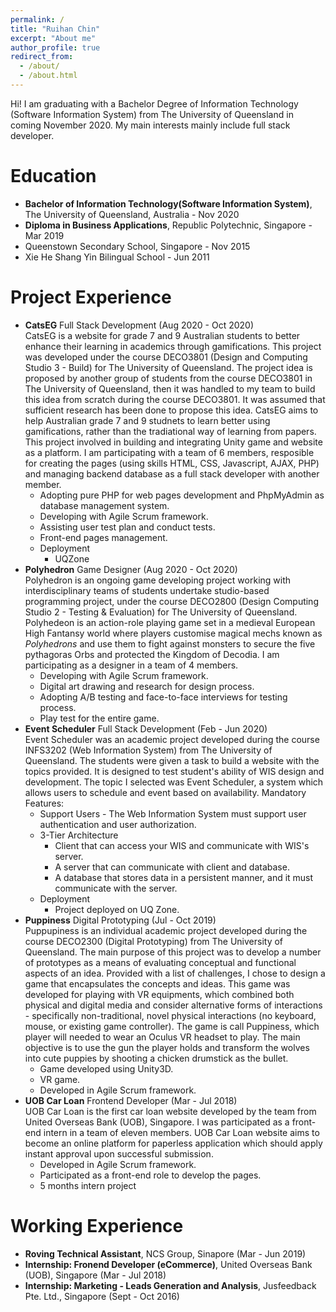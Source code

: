 ```yaml
---
permalink: /
title: "Ruihan Chin"
excerpt: "About me"
author_profile: true
redirect_from: 
  - /about/
  - /about.html
---
```


Hi! I am graduating with a Bachelor Degree of Information Technology (Software Information System) from The University of Queensland in coming November 2020. My main interests mainly include full stack developer. 


Education
======
* **Bachelor of Information Technology(Software Information System)**, The University of Queensland, Australia - Nov 2020
* **Diploma in Business Applications**, Republic Polytechnic, Singapore - Mar 2019
* Queenstown Secondary School, Singapore - Nov 2015 
* Xie He Shang Yin Bilingual School - Jun 2011


Project Experience
======
* **CatsEG** Full Stack Development (Aug 2020 - Oct 2020)<br>
CatsEG is a website for grade 7 and 9 Australian students to better enhance their learning in academics through gamifications. This project was developed under the course DECO3801 (Design and Computing Studio 3 - Build) for The University of Queensland. The project idea is proposed by another group of students from the course DECO3801 in The University of Queensland, then it was handled to my team to build this idea from scratch during the course DECO3801. It was assumed that sufficient research has been done to propose this idea. CatsEG aims to help Australian grade 7 and 9 studnets to learn better using gamifications, rather than the tradiational way of learning from papers. This project involved in building and integrating Unity game and website as a platform. I am participating with a team of 6 members, resposible for creating the pages (using skills HTML, CSS, Javascript, AJAX, PHP) and managing backend database as a full stack developer with another member.
  * Adopting pure PHP for web pages development and PhpMyAdmin as database management system.
  * Developing with Agile Scrum framework.
  * Assisting user test plan and conduct tests.
  * Front-end pages management.
  * Deployment
    * UQZone<br>
* **Polyhedron** Game Designer (Aug 2020 - Oct 2020)<br>
Polyhedron is an ongoing game developing project working with interdisciplinary teams of students undertake studio-based programming project, under the course DECO2800 (Design Computing Studio 2 - Testing & Evaluation) for The University of Queensland. Polyhedeon is an action-role playing game set in a medieval European High Fantansy world where players customise magical mechs known as <em>Polyhedrons</em> and use them to fight against monsters to secure the five pythagoras Orbs and protected the Kingdom of Decodia. I am participating as a designer in a team of 4 members.
  * Developing with Agile Scrum framework.
  * Digital art drawing and research for design process.
  * Adopting A/B testing and face-to-face interviews for testing process.
  * Play test for the entire game.<br>
* **Event Scheduler** Full Stack Development (Feb - Jun 2020)<br>
Event Scheduler was an academic project developed during the course INFS3202 (Web Information System) from The University of Queensland. The students were given a task to build a website with the topics provided. It is designed to test student's ability of WIS design and development. The topic I selected was Event Scheduler, a system which allows users to schedule and event based on availability. 
Mandatory Features: <br>
  * Support Users - The Web Information System must support user authentication and user authorization.
  * 3-Tier Architecture
    * Client that can access your WIS and communicate with WIS's server.
    * A server that can communicate with client and database.
    * A database that stores data in a persistent manner, and it must communicate with the server.
  * Deployment
    * Project deployed on UQ Zone.
* **Puppiness** Digital Prototyping (Jul - Oct 2019)<br>
Puppupiness is an individual academic project developed during the course DECO2300 (Digital Prototyping) from The University of Queensland. The main purpose of this project was to develop a number of prototypes as a means of evaluating conceptual and functional aspects of an idea. Provided with a list of challenges, I chose to design a game that encapsulates the concepts and ideas. This game was developed for playing with VR equipments, which combined both physical and digital media and consider alternative forms of interactions - specifically non-traditional, novel physical interactions (no keyboard, mouse, or existing game controller). The game is call Puppiness, which player will needed to wear an Oculus VR headset to play. The main objective is to use the gun the player holds and transform the wolves into cute puppies by shooting a chicken drumstick as the bullet.
  * Game developed using Unity3D.
  * VR game.
  * Developed in Agile Scrum framework.
* **UOB Car Loan** Frontend Developer (Mar - Jul 2018)<br>
UOB Car Loan is the first car loan website developed by the team from United Overseas Bank (UOB), Singapore. I was participated as a front-end intern in a team of eleven members. UOB Car Loan website aims to become an online platform for paperless application which should apply instant approval upon successful submission. 
  * Developed in Agile Scrum framework.
  * Participated as a front-end role to develop the pages.
  * 5 months intern project
 

Working Experience
======
* **Roving Technical Assistant**, NCS Group, Sinapore (Mar - Jun 2019)
* **Internship: Fronend Developer (eCommerce)**, United Overseas Bank (UOB), Singapore (Mar - Jul 2018)
* **Internship: Marketing - Leads Generation and Analysis**, Jusfeedback Pte. Ltd., Singapore (Sept - Oct 2016)




